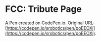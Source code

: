 # FCC: Tribute Page

A Pen created on CodePen.io. Original URL: [https://codepen.io/srobotics/pen/poEEOXj](https://codepen.io/srobotics/pen/poEEOXj).


